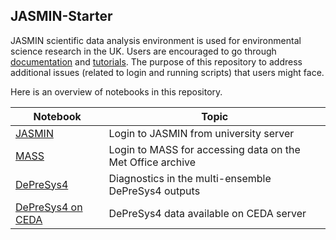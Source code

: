 ## JASMIN-Starter

JASMIN scientific data analysis environment is used for environmental science research in the UK. Users are encouraged to go through [documentation](https://help.jasmin.ac.uk) and [tutorials](https://github.com/cedadev/jasmin-workshop). The purpose of this repository to address additional issues (related to login and running scripts) that users might face.  

Here is an overview of notebooks in this repository.

| Notebook | Topic |
| --- | --- |
| [JASMIN](./Docs/01_Login_JASMIN.ipynb) | Login to JASMIN from university server |
| [MASS](./Docs/02_MASS_Login_Data_Access.ipynb) | Login to MASS for accessing data on the Met Office archive |
| [DePreSys4](./Docs/03_DePreSys4_Data.ipynb) | Diagnostics in the multi-ensemble DePreSys4 outputs |
| [DePreSys4 on CEDA](./Docs/04_DePreSys4_CEDA.ipynb) | DePreSys4 data available on CEDA server | 
